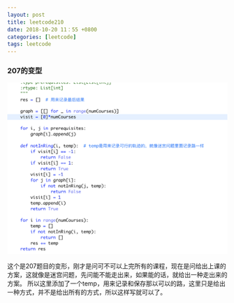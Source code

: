 ```yaml
---
layout: post
title: leetcode210
date: 2018-10-20 11：55 +0800
categories: [leetcode]
tags: leetcode
---
```

<!--more-->


###  207的变型
![avatar](/images/leetcode003.png)

这个是207题目的变形，刚才是问可不可以上完所有的课程，现在是问给出上课的方案，这就像是迷宫问题，先问能不能走出来，如果能的话，就给出一种走出来的方案。
所以这里添加了一个temp，用来记录和保存那以可以的路，这里只是给出一种方式，并不是给出所有的方式，所以这样写就可以了。
